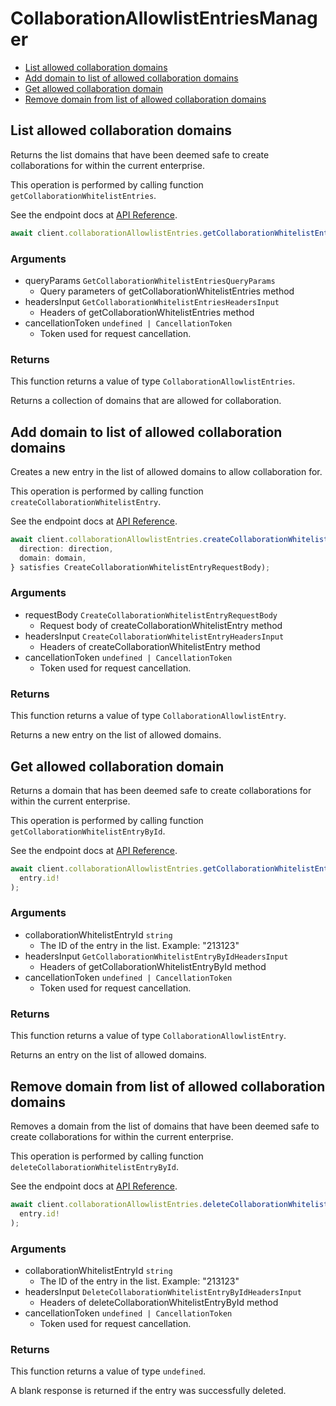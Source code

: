 # CollaborationAllowlistEntriesManager

- [List allowed collaboration domains](#list-allowed-collaboration-domains)
- [Add domain to list of allowed collaboration domains](#add-domain-to-list-of-allowed-collaboration-domains)
- [Get allowed collaboration domain](#get-allowed-collaboration-domain)
- [Remove domain from list of allowed collaboration domains](#remove-domain-from-list-of-allowed-collaboration-domains)

## List allowed collaboration domains

Returns the list domains that have been deemed safe to create collaborations
for within the current enterprise.

This operation is performed by calling function `getCollaborationWhitelistEntries`.

See the endpoint docs at
[API Reference](https://developer.box.com/reference/get-collaboration-whitelist-entries/).

<!-- sample get_collaboration_whitelist_entries -->

```ts
await client.collaborationAllowlistEntries.getCollaborationWhitelistEntries();
```

### Arguments

- queryParams `GetCollaborationWhitelistEntriesQueryParams`
  - Query parameters of getCollaborationWhitelistEntries method
- headersInput `GetCollaborationWhitelistEntriesHeadersInput`
  - Headers of getCollaborationWhitelistEntries method
- cancellationToken `undefined | CancellationToken`
  - Token used for request cancellation.

### Returns

This function returns a value of type `CollaborationAllowlistEntries`.

Returns a collection of domains that are allowed for collaboration.

## Add domain to list of allowed collaboration domains

Creates a new entry in the list of allowed domains to allow
collaboration for.

This operation is performed by calling function `createCollaborationWhitelistEntry`.

See the endpoint docs at
[API Reference](https://developer.box.com/reference/post-collaboration-whitelist-entries/).

<!-- sample post_collaboration_whitelist_entries -->

```ts
await client.collaborationAllowlistEntries.createCollaborationWhitelistEntry({
  direction: direction,
  domain: domain,
} satisfies CreateCollaborationWhitelistEntryRequestBody);
```

### Arguments

- requestBody `CreateCollaborationWhitelistEntryRequestBody`
  - Request body of createCollaborationWhitelistEntry method
- headersInput `CreateCollaborationWhitelistEntryHeadersInput`
  - Headers of createCollaborationWhitelistEntry method
- cancellationToken `undefined | CancellationToken`
  - Token used for request cancellation.

### Returns

This function returns a value of type `CollaborationAllowlistEntry`.

Returns a new entry on the list of allowed domains.

## Get allowed collaboration domain

Returns a domain that has been deemed safe to create collaborations
for within the current enterprise.

This operation is performed by calling function `getCollaborationWhitelistEntryById`.

See the endpoint docs at
[API Reference](https://developer.box.com/reference/get-collaboration-whitelist-entries-id/).

<!-- sample get_collaboration_whitelist_entries_id -->

```ts
await client.collaborationAllowlistEntries.getCollaborationWhitelistEntryById(
  entry.id!
);
```

### Arguments

- collaborationWhitelistEntryId `string`
  - The ID of the entry in the list. Example: "213123"
- headersInput `GetCollaborationWhitelistEntryByIdHeadersInput`
  - Headers of getCollaborationWhitelistEntryById method
- cancellationToken `undefined | CancellationToken`
  - Token used for request cancellation.

### Returns

This function returns a value of type `CollaborationAllowlistEntry`.

Returns an entry on the list of allowed domains.

## Remove domain from list of allowed collaboration domains

Removes a domain from the list of domains that have been deemed safe to create
collaborations for within the current enterprise.

This operation is performed by calling function `deleteCollaborationWhitelistEntryById`.

See the endpoint docs at
[API Reference](https://developer.box.com/reference/delete-collaboration-whitelist-entries-id/).

<!-- sample delete_collaboration_whitelist_entries_id -->

```ts
await client.collaborationAllowlistEntries.deleteCollaborationWhitelistEntryById(
  entry.id!
);
```

### Arguments

- collaborationWhitelistEntryId `string`
  - The ID of the entry in the list. Example: "213123"
- headersInput `DeleteCollaborationWhitelistEntryByIdHeadersInput`
  - Headers of deleteCollaborationWhitelistEntryById method
- cancellationToken `undefined | CancellationToken`
  - Token used for request cancellation.

### Returns

This function returns a value of type `undefined`.

A blank response is returned if the entry was
successfully deleted.
